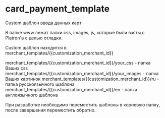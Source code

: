 card_payment_template
=====================

Custom шаблон ввода данных карт

В папке www лежат папки css, images, js, которые были взяты с Platron'а с целью отладки.

Custom шаблон находится в merchant_templates/{{customization_merchant_id}}

merchant_templates/{{customization_merchant_id}}/your_css - папка Ваших css
merchant_templates/{{customization_merchant_id}}/your_images - папка Ваших картинок
merchant_templates/{{customization_merchant_id}}/ru - папка русскоязычного шаблона
merchant_templates/{{customization_merchant_id}}/en - папка англоязычного шаблона

При разработке необходимо переместить шаблоны в корневую папку, после завершения переместить обратно.

